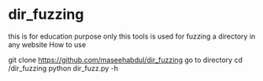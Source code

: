 # dir_fuzzing
this is for education purpose only 
this tools is used for fuzzing a directory in any website
How to use

git clone https://github.com/maseehabdul/dir_fuzzing
go to directory cd /dir_fuzzing
python dir_fuzz.py -h 
